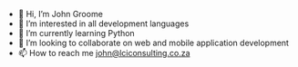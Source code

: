 - 👋 Hi, I’m John Groome
- 👀 I’m interested in all development languages
- 🌱 I’m currently learning Python
- 💞️ I’m looking to collaborate on web and mobile application development
- 📫 How to reach me john@lciconsulting.co.za

<!---
johngroome/johngroome is a ✨ special ✨ repository because its `README.md` (this file) appears on your GitHub profile.
You can click the Preview link to take a look at your changes.
--->
